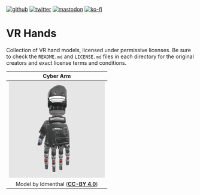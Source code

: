 [![github](https://flat.badgen.net/badge/icon/github?icon=github&label)](https://github.com/mrxz/vr-hands/)
[![twitter](https://flat.badgen.net/badge/twitter/@noerihuisman/blue?icon=twitter&label)](https://twitter.com/noerihuisman)
[![mastodon](https://flat.badgen.net/badge/mastodon/@noerihuisman@arvr.social/blue?icon=mastodon&label)](https://arvr.social/@noerihuisman)
[![ko-fi](https://img.shields.io/badge/ko--fi-buy%20me%20a%20coffee-ff5f5f?style=flat-square)](https://ko-fi.com/fernsolutions)

# VR Hands
Collection of VR hand models, licensed under permissive licenses. Be sure to check the `README.md` and `LICENSE.md` files in each directory for the original creators and exact license terms and conditions.

| Cyber Arm |
|:---------:|
| <a href="./cyber-arm/README.md"><img src="./cyber-arm/thumbnail.png" width="256px"></a> |
| Model by Idmenthal ([**CC-BY 4.0**](https://creativecommons.org/licenses/by/4.0/)) |